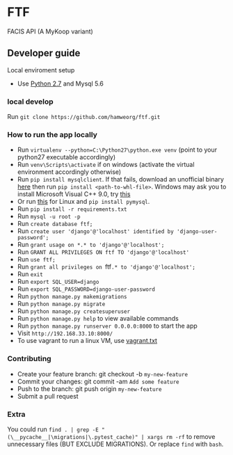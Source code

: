 # FTF

FACIS API (A MyKoop variant)

## Developer guide

Local enviroment setup

- Use [Python 2.7](https://www.python.org/download/releases/2.7/) and Mysql 5.6

### local develop

Run `git clone https://github.com/hamweorg/ftf.git`

### How to run the app locally

- Run `virtualenv --python=C:\Python27\python.exe venv` (point to your python27 executable accordingly)
- Run `venv\Scripts\activate` if on windows (activate the virtual environment accordingly otherwise)
- Run `pip install mysqlclient`. If that fails, download an unofficial binary [here](https://www.lfd.uci.edu/~gohlke/pythonlibs/#mysqlclient) then run `pip install <path-to-whl-file>`. Windows may ask you to install Microsoft Visual C++ 9.0, try [this](https://web.archive.org/web/20190720195601/http://www.microsoft.com/en-us/download/confirmation.aspx?id=44266)
- Or run [this](https://www.digitalocean.com/community/tutorials/how-to-install-mysql-on-ubuntu-18-04) for Linux and `pip install pymysql`.
- Run `pip install -r requirements.txt`
- Run `mysql -u root -p`
- Run `create database ftf;`
- Run `create user 'django'@'localhost' identified by 'django-user-password';`
- Run `grant usage on *.* to 'django'@'localhost';`
- Run `GRANT ALL PRIVILEGES ON ftf TO 'django'@'localhost'`
- Run `use ftf;`
- Run `grant all privileges on `ftf`.* to 'django'@'localhost';`
- Run `exit`
- Run `export SQL_USER=django`
- Run `export SQL_PASSWORD=django-user-password`
- Run `python manage.py makemigrations`
- Run `python manage.py migrate`
- Run `python manage.py createsuperuser`
- Run `python manage.py help` to view available commands
- Run `python manage.py runserver 0.0.0.0:8000` to start the app
- Visit `http://192.168.33.10:8000/`
- To use vagrant to run a linux VM, use [vagrant.txt](./vagrant.txt)

### Contributing

- Create your feature branch: git checkout -b `my-new-feature`
- Commit your changes: git commit -am `Add some feature`
- Push to the branch: git push origin `my-new-feature`
- Submit a pull request

### Extra

You could run `find . | grep -E "(\__pycache__|\migrations|\.pytest_cache)" | xargs rm -rf` to remove unnecessary files (BUT EXCLUDE MIGRATIONS).
Or replace `find` with `bash`.